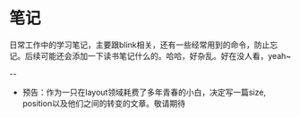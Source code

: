 # 笔记
日常工作中的学习笔记，主要跟blink相关，还有一些经常用到的命令，防止忘记。后续可能还会添加一下读书笔记什么的。哈哈，好杂乱。好在没人看，yeah~

--
 
- 预告：作为一只在layout领域耗费了多年青春的小白，决定写一篇size, position以及他们之间的转变的文章。敬请期待
